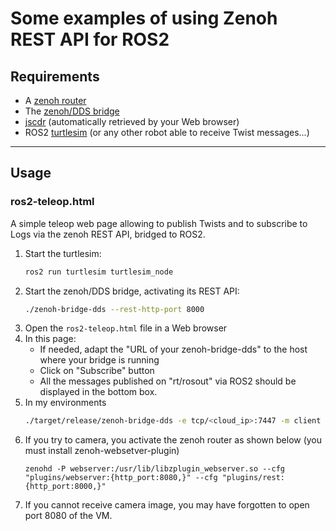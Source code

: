 # Some examples of using Zenoh REST API for ROS2

## **Requirements**

 * A [zenoh router](http://zenoh.io/docs/getting-started/quick-test/)
 * The [zenoh/DDS bridge](https://github.com/eclipse-zenoh/zenoh-plugin-dds#trying-it-out)
 * [jscdr](https://github.com/atolab/jscdr)
   (automatically retrieved by your Web browser)
 * ROS2 [turtlesim](http://wiki.ros.org/turtlesim) (or any other robot able to receive Twist messages...)

-----
## **Usage**

### ros2-teleop.html

A simple teleop web page allowing to publish Twists and to subscribe to Logs
via the zenoh REST API, bridged to ROS2.

 1. Start the turtlesim:
      ```bash
      ros2 run turtlesim turtlesim_node
      ```
 2. Start the zenoh/DDS bridge, activating its REST API:
      ```bash
      ./zenoh-bridge-dds --rest-http-port 8000
      ```
 5. Open the `ros2-teleop.html` file in a Web browser
 6. In this page:
     - If needed, adapt the "URL of your zenoh-bridge-dds" to the host where your bridge is running
     - Click on "Subscribe" button
     - All the messages published on "rt/rosout" via ROS2 should be displayed in the bottom box.
 7. In my environments
      ```bash
      ./target/release/zenoh-bridge-dds -e tcp/<cloud_ip>:7447 -m client --rest-http-port 8000 --scope "<simu>"
      ```
 8. If you try to camera, you activate the zenoh router as shown below (you must install zenoh-websetver-plugin)
      ```
      zenohd -P webserver:/usr/lib/libzplugin_webserver.so --cfg "plugins/webserver:{http_port:8080,}" --cfg "plugins/rest:{http_port:8000,}"
      ```
 9. If you cannot receive camera image, you may have forgotten to open port 8080 of the VM.
     

